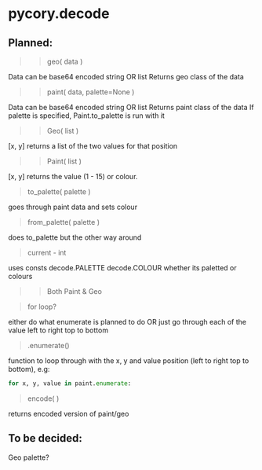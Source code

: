 # pycory.decode

## Planned:

>> geo( data )

Data can be base64 encoded string OR list
Returns geo class of the data

>> paint( data, palette=None )

Data can be base64 encoded string OR list
Returns paint class of the data
If palette is specified, Paint.to_palette is run with it

>> Geo( list )

[x, y] returns a list of the two values for that position

>> Paint( list )

[x, y] returns the value (1 - 15) or colour.

> to_palette( palette )

goes through paint data and sets colour

> from_palette( palette )

does to_palette but the other way around

> current - int

uses consts decode.PALETTE decode.COLOUR
whether its paletted or colours

>> Both Paint & Geo

> for loop?

either do what enumerate is planned to do OR just go through each of the value left to right top to bottom

> .enumerate()

function to loop through with the x, y and value position (left to right top to bottom), e.g:

```py
for x, y, value in paint.enumerate:
```

> encode( )

returns encoded version of paint/geo

## To be decided:

Geo palette?
